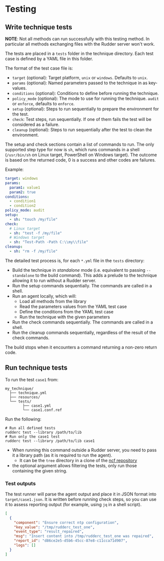 # Testing

## Write technique tests

**NOTE**: Not all methods can run successfully with this testing method.
In particular all methods exchanging files with the Rudder server won't work. 

The tests are placed in a `tests` folder in the technique directory.
Each test case is defined by a YAML file in this folder.

The format of the test case file is:

* `target` (optional): Target platform, `unix` or `windows`. Defaults to `unix`.
* `params` (optional): Named parameters passed to the technique in as key-values.
* `conditions` (optional): Conditions to define before running the technique.
* `policy_mode` (optional): The mode to use for running the technique. `audit` or `enforce`, defaults to `enforce`.
* `setup` (optional): Steps to run sequentially to prepare the environment for the test.
* `check`: Test steps, run sequentially. If one of them fails the test will be considered as a failure.
* `cleanup` (optional): Steps to run sequentially after the test to clean the environment.

The setup and check sections contain a list of commands to run. The only supported step type
for now is `sh`, which runs commands in a shell (`/usr/bin/sh` on Linux target, PowerShell on Windows target).
The outcome is based on the returned code, 0 is a success and other codes are failures.

Example:

```yaml
target: windows
params:
  param1: value1
  param2: true
conditions:
  - condition1
  - condition2
policy_mode: audit
setup:
  - sh: "touch /my/file"
check:
  # Linux target
  - sh: "test -f /my/file"
  # Windows target
  - sh: "Test-Path -Path C:\\my\\file"
cleanup:
  - sh: "rm -f /my/file"
```

The detailed test process is, for each `*.yml` file in the `tests` directory:

* Build the technique in *standalone* mode (i.e. equivalent to passing `--standalone` to the build command). This adds a prelude to the technique allowing it to run without a Rudder server.
* Run the setup commands sequentially. The commands are called in a shell.
* Run an agent locally, which will:
    * Load all methods from the library
    * Read the parameters values from the YAML test case
    * Define the conditions from the YAML test case
    * Run the technique with the given parameters
* Run the check commands sequentially. The commands are called in a shell.
* Run the cleanup commands sequentially, regardless of the result of the check commands.

The build stops when it encounters a command returning a non-zero return code.

## Run technique tests

To run the test `case1` from:

```text
my_technique/
  ├── technique.yml
  ├── resources/
  └── tests/
        ├── case1.yml
        └── case1.conf.ref
```

Run the following:

```shell
# Run all defined tests
rudderc test --library /path/to/lib
# Run only the case1 test
rudderc test --library /path/to/lib case1
```

* When running this command outside a Rudder server, you need to pass it a library path
(as it is required to run the agent).
  * It can be the `tree` directory in a clone of the [ncf repository](https://github.com/Normation/ncf/)
* the optional argument allows filtering the tests, only run those containing the given string.

### Test outputs

The test runner will parse the agent output and place it in JSON format into `target/case1.json`.
It is written before running check steps, so you can use it to assess reporting output
(for example, using `jq` in a shell script).

```json
[
  {
    "component": "Ensure correct ntp configuration",
    "key_value": "/tmp/rudderc_test_one",
    "event_type": "result_repaired",
    "msg": "Insert content into /tmp/rudderc_test_one was repaired",
    "report_id": "d86ce2e5-d5b6-45cc-87e8-c11cca71d907",
    "logs": []
  }
]
```

